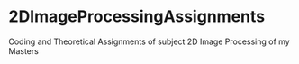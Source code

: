 # 2DImageProcessingAssignments
Coding and Theoretical Assignments of subject 2D Image Processing of my Masters
